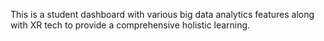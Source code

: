 This is a student dashboard with various big data analytics features along with XR tech to provide a comprehensive holistic learning.
